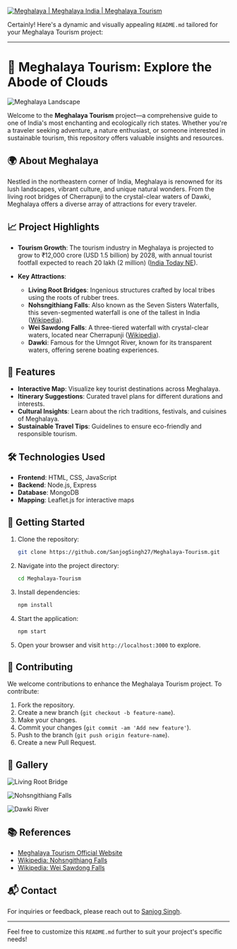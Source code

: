 [![Meghalaya | Meghalaya India | Meghalaya Tourism](https://images.openai.com/thumbnails/url/--gdHHicu1mSUVJSUGylr5-al1xUWVCSmqJbkpRnoJdeXJJYkpmsl5yfq5-Zm5ieWmxfaAuUsXL0S7F0Tw5K9i7zMzdMzIzwLawyyzEIyjUzLEo2y3Fxyy_3yi93yilMMkgKNEkvjHT38Kx0LMt2THSLtDS1cK8wCVQrBgAZtimN)](https://www.memphistours.com/india/india-travel-guide/india-attractions/wiki/meghalaya-india?utm_source=chatgpt.com)

Certainly! Here's a dynamic and visually appealing `README.md` tailored for your Meghalaya Tourism project:

---

# 🌿 Meghalaya Tourism: Explore the Abode of Clouds

![Meghalaya Landscape]([https://www.memphistours.com/india/india-travel-guide/india-attractions/wiki/meghalaya-india](https://static.toiimg.com/photo/msid-99584113,width-96,height-65.cms))

Welcome to the **Meghalaya Tourism** project—a comprehensive guide to one of India's most enchanting and ecologically rich states. Whether you're a traveler seeking adventure, a nature enthusiast, or someone interested in sustainable tourism, this repository offers valuable insights and resources.

## 🌍 About Meghalaya

Nestled in the northeastern corner of India, Meghalaya is renowned for its lush landscapes, vibrant culture, and unique natural wonders. From the living root bridges of Cherrapunji to the crystal-clear waters of Dawki, Meghalaya offers a diverse array of attractions for every traveler.

## 📈 Project Highlights

* **Tourism Growth**: The tourism industry in Meghalaya is projected to grow to ₹12,000 crore (USD 1.5 billion) by 2028, with annual tourist footfall expected to reach 20 lakh (2 million) ([India Today NE][1]).

* **Key Attractions**:

  * **Living Root Bridges**: Ingenious structures crafted by local tribes using the roots of rubber trees.
  * **Nohsngithiang Falls**: Also known as the Seven Sisters Waterfalls, this seven-segmented waterfall is one of the tallest in India ([Wikipedia][2]).
  * **Wei Sawdong Falls**: A three-tiered waterfall with crystal-clear waters, located near Cherrapunji ([Wikipedia][3]).
  * **Dawki**: Famous for the Umngot River, known for its transparent waters, offering serene boating experiences.

## 🧭 Features

* **Interactive Map**: Visualize key tourist destinations across Meghalaya.
* **Itinerary Suggestions**: Curated travel plans for different durations and interests.
* **Cultural Insights**: Learn about the rich traditions, festivals, and cuisines of Meghalaya.
* **Sustainable Travel Tips**: Guidelines to ensure eco-friendly and responsible tourism.

## 🛠️ Technologies Used

* **Frontend**: HTML, CSS, JavaScript
* **Backend**: Node.js, Express
* **Database**: MongoDB
* **Mapping**: Leaflet.js for interactive maps

## 🚀 Getting Started

1. Clone the repository:

   ```bash
   git clone https://github.com/SanjogSingh27/Meghalaya-Tourism.git
   ```

2. Navigate into the project directory:

   ```bash
   cd Meghalaya-Tourism
   ```

3. Install dependencies:

   ```bash
   npm install
   ```

4. Start the application:

   ```bash
   npm start
   ```

5. Open your browser and visit `http://localhost:3000` to explore.

## 🤝 Contributing

We welcome contributions to enhance the Meghalaya Tourism project. To contribute:

1. Fork the repository.
2. Create a new branch (`git checkout -b feature-name`).
3. Make your changes.
4. Commit your changes (`git commit -am 'Add new feature'`).
5. Push to the branch (`git push origin feature-name`).
6. Create a new Pull Request.

## 📸 Gallery

![Living Root Bridge](https://www.memphistours.com/india/india-travel-guide/india-attractions/wiki/meghalaya-india)

![Nohsngithiang Falls](https://www.memphistours.com/india/india-travel-guide/india-attractions/wiki/meghalaya-india)

![Dawki River](https://www.memphistours.com/india/india-travel-guide/india-attractions/wiki/meghalaya-india)

## 📚 References

* [Meghalaya Tourism Official Website](https://www.meghalayatourism.in)
* [Wikipedia: Nohsngithiang Falls](https://en.wikipedia.org/wiki/Nohsngithiang_Falls)
* [Wikipedia: Wei Sawdong Falls](https://en.wikipedia.org/wiki/Wei_Sawdong_Falls)

## 📬 Contact

For inquiries or feedback, please reach out to [Sanjog Singh](mailto:sanjogsingh27@gmail.com).

---

Feel free to customize this `README.md` further to suit your project's specific needs!

[1]: https://www.indiatodayne.in/meghalaya/story/meghalaya-tourism-to-grow-to-rs-12000-crore-annual-footfall-to-reach-20-lakh-by-2028-715195-2023-11-22?utm_source=chatgpt.com "Meghalaya tourism to grow to Rs 12,000 crore, annual footfall to reach 20 lakh by 2028 - Meghalaya tourism to grow to Rs 12,000 crore, annual footfall to reach 20 lakh by 2028 -"
[2]: https://en.wikipedia.org/wiki/Nohsngithiang_Falls?utm_source=chatgpt.com "Nohsngithiang Falls"
[3]: https://en.wikipedia.org/wiki/Wei_Sawdong_Falls?utm_source=chatgpt.com "Wei Sawdong Falls"

